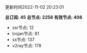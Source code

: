 更新时间2022-11-02 20:23:01

**总订阅: 45**
**总节点: 2258**
**有效节点: 408**
- ssr节点: 12
- trojan节点: 81
- ss节点: 137
- v2ray节点: 178
